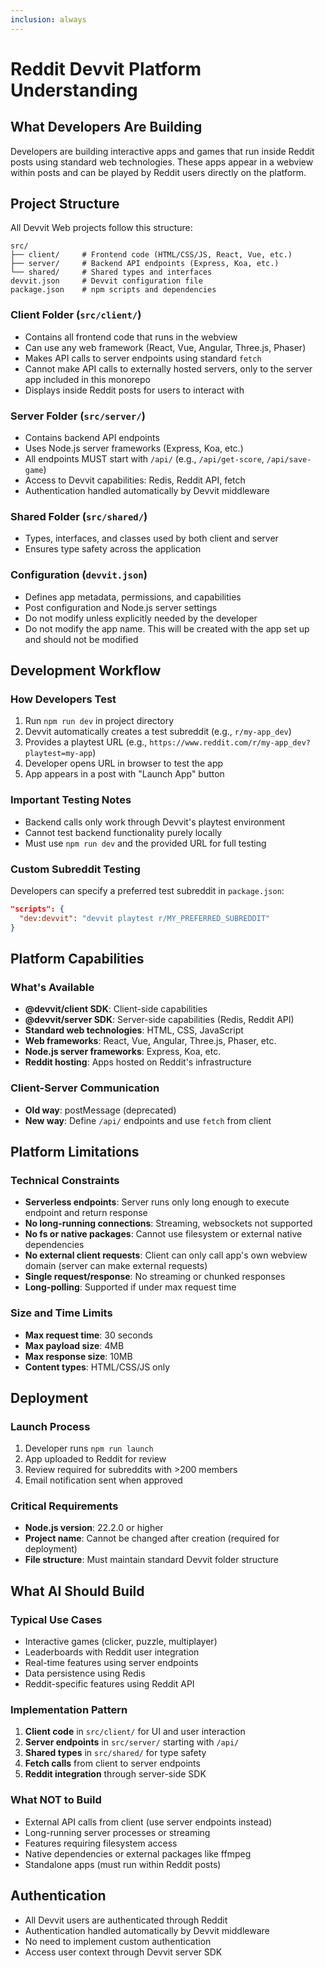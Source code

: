 ```yaml
---
inclusion: always
---
```


# Reddit Devvit Platform Understanding

## What Developers Are Building

Developers are building interactive apps and games that run inside Reddit posts using standard web technologies. These apps appear in a webview within posts and can be played by Reddit users directly on the platform.

## Project Structure

All Devvit Web projects follow this structure:

```
src/
├── client/     # Frontend code (HTML/CSS/JS, React, Vue, etc.)
├── server/     # Backend API endpoints (Express, Koa, etc.)
└── shared/     # Shared types and interfaces
devvit.json     # Devvit configuration file
package.json    # npm scripts and dependencies
```

### Client Folder (`src/client/`)

- Contains all frontend code that runs in the webview
- Can use any web framework (React, Vue, Angular, Three.js, Phaser)
- Makes API calls to server endpoints using standard `fetch`
- Cannot make API calls to externally hosted servers, only to the server app included in this monorepo
- Displays inside Reddit posts for users to interact with

### Server Folder (`src/server/`)

- Contains backend API endpoints
- Uses Node.js server frameworks (Express, Koa, etc.)
- All endpoints MUST start with `/api/` (e.g., `/api/get-score`, `/api/save-game`)
- Access to Devvit capabilities: Redis, Reddit API, fetch
- Authentication handled automatically by Devvit middleware

### Shared Folder (`src/shared/`)

- Types, interfaces, and classes used by both client and server
- Ensures type safety across the application

### Configuration (`devvit.json`)

- Defines app metadata, permissions, and capabilities
- Post configuration and Node.js server settings
- Do not modify unless explicitly needed by the developer
- Do not modify the app name. This will be created with the app set up and should not be modified

## Development Workflow

### How Developers Test

1. Run `npm run dev` in project directory
2. Devvit automatically creates a test subreddit (e.g., `r/my-app_dev`)
3. Provides a playtest URL (e.g., `https://www.reddit.com/r/my-app_dev?playtest=my-app`)
4. Developer opens URL in browser to test the app
5. App appears in a post with "Launch App" button

### Important Testing Notes

- Backend calls only work through Devvit's playtest environment
- Cannot test backend functionality purely locally
- Must use `npm run dev` and the provided URL for full testing

### Custom Subreddit Testing

Developers can specify a preferred test subreddit in `package.json`:

```json
"scripts": {
  "dev:devvit": "devvit playtest r/MY_PREFERRED_SUBREDDIT"
}
```

## Platform Capabilities

### What's Available

- **@devvit/client SDK**: Client-side capabilities
- **@devvit/server SDK**: Server-side capabilities (Redis, Reddit API)
- **Standard web technologies**: HTML, CSS, JavaScript
- **Web frameworks**: React, Vue, Angular, Three.js, Phaser, etc.
- **Node.js server frameworks**: Express, Koa, etc.
- **Reddit hosting**: Apps hosted on Reddit's infrastructure

### Client-Server Communication

- **Old way**: postMessage (deprecated)
- **New way**: Define `/api/` endpoints and use `fetch` from client

## Platform Limitations

### Technical Constraints

- **Serverless endpoints**: Server runs only long enough to execute endpoint and return response
- **No long-running connections**: Streaming, websockets not supported
- **No fs or native packages**: Cannot use filesystem or external native dependencies
- **No external client requests**: Client can only call app's own webview domain (server can make external requests)
- **Single request/response**: No streaming or chunked responses
- **Long-polling**: Supported if under max request time

### Size and Time Limits

- **Max request time**: 30 seconds
- **Max payload size**: 4MB
- **Max response size**: 10MB
- **Content types**: HTML/CSS/JS only

## Deployment

### Launch Process

1. Developer runs `npm run launch`
2. App uploaded to Reddit for review
3. Review required for subreddits with >200 members
4. Email notification sent when approved

### Critical Requirements

- **Node.js version**: 22.2.0 or higher
- **Project name**: Cannot be changed after creation (required for deployment)
- **File structure**: Must maintain standard Devvit folder structure

## What AI Should Build

### Typical Use Cases

- Interactive games (clicker, puzzle, multiplayer)
- Leaderboards with Reddit user integration
- Real-time features using server endpoints
- Data persistence using Redis
- Reddit-specific features using Reddit API

### Implementation Pattern

1. **Client code** in `src/client/` for UI and user interaction
2. **Server endpoints** in `src/server/` starting with `/api/`
3. **Shared types** in `src/shared/` for type safety
4. **Fetch calls** from client to server endpoints
5. **Reddit integration** through server-side SDK

### What NOT to Build

- External API calls from client (use server endpoints instead)
- Long-running server processes or streaming
- Features requiring filesystem access
- Native dependencies or external packages like ffmpeg
- Standalone apps (must run within Reddit posts)

## Authentication

- All Devvit users are authenticated through Reddit
- Authentication handled automatically by Devvit middleware
- No need to implement custom authentication
- Access user context through Devvit server SDK
